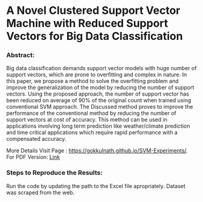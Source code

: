 # A Novel Clustered Support Vector Machine with Reduced Support Vectors for Big Data Classification


### Abstract: 
Big data classification demands support vector models with huge number of support vectors, which are prone to overfitting and complex in nature. In this paper, we propose a method to solve the overfitting problem and improve the generalization of the model by reducing the number of support vectors. Using the proposed approach, the number of support vector has been reduced on average of 90% of the original count when trained using conventional SVM approach. The Discussed method proves to improve the performance of the conventional method by reducing the number of support vectors at cost of accuracy. This method can be used in applications involving long term prediction like weather/climate prediction and time critical applications which require rapid performance with a compensated accuracy.



More Details Visit Page : https://gokkulnath.github.io/SVM-Experiments/.
For PDF Version:  [Link](https://github.com/Gokkulnath/SVM-Experiments/blob/master/PID4236033.pdf)


### Steps to Reproduce the Results:

Run the code by updating the path to the Excel file apropriately. Dataset was scraped from the web. 
